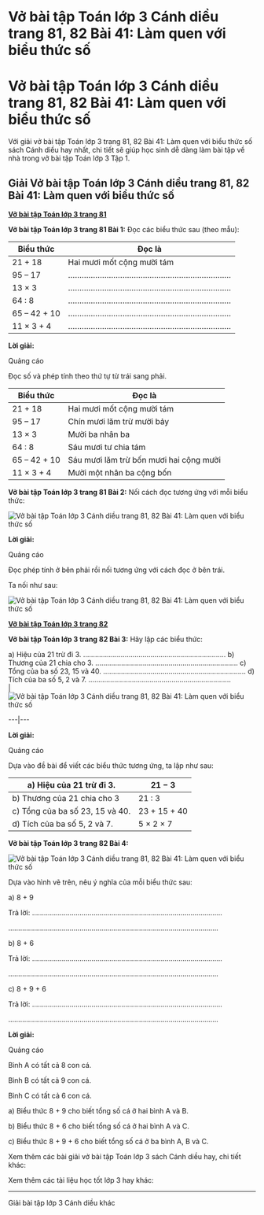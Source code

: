 # Vở bài tập Toán lớp 3 Cánh diều trang 81, 82 Bài 41: Làm quen với biểu thức số

# Vở bài tập Toán lớp 3 Cánh diều trang 81, 82 Bài 41: Làm quen với biểu thức số

Với giải vở bài tập Toán lớp 3 trang 81, 82 Bài 41: Làm quen với biểu thức số sách Cánh diều hay nhất, chi tiết sẽ giúp học sinh dễ dàng làm bài tập về nhà trong vở bài tập Toán lớp 3 Tập 1.

## Giải Vở bài tập Toán lớp 3 Cánh diều trang 81, 82 Bài 41: Làm quen với biểu thức số

[**Vở bài tập Toán lớp 3 trang 81**](https://vietjack.com/vbt-toan-3-cd/vbt-toan-lop-3-trang-81-tap-1.jsp)

**Vở bài tập Toán lớp 3 trang 81 Bài 1:** Đọc các biểu thức sau (theo mẫu):

**Biểu thức** | **Đọc là**  
---|---  
21 + 18 | Hai mươi mốt cộng mười tám  
95 – 17 | ………………………………………………………………  
13 × 3 | ………………………………………………………………  
64 : 8 | ………………………………………………………………  
65 – 42 + 10 | ………………………………………………………………  
11 × 3 + 4 | ………………………………………………………………  
  
**Lời giải:**

Quảng cáo

Đọc số và phép tính theo thứ tự từ trái sang phải.

**Biểu thức** | **Đọc là**  
---|---  
21 + 18 | Hai mươi mốt cộng mười tám  
95 – 17 | Chín mươi lăm trừ mười bảy  
13 × 3 | Mười ba nhân ba  
64 : 8 | Sáu mươi tư chia tám  
65 – 42 + 10 | Sáu mươi lăm trừ bốn mươi hai cộng mười  
11 × 3 + 4 | Mười một nhân ba cộng bốn  
  
**Vở bài tập Toán lớp 3 trang 81 Bài 2:** Nối cách đọc tương ứng với mỗi biểu thức:

![Vở bài tập Toán lớp 3 Cánh diều trang 81, 82 Bài 41: Làm quen với biểu thức số](https://vietjack.com/vbt-toan-3-cd/images/lam-quen-voi-bieu-thuc-so-143874.PNG)

**Lời giải:**

Quảng cáo

Đọc phép tính ở bên phải rồi nối tương ứng với cách đọc ở bên trái.

Ta nối như sau:

![Vở bài tập Toán lớp 3 Cánh diều trang 81, 82 Bài 41: Làm quen với biểu thức số](https://vietjack.com/vbt-toan-3-cd/images/lam-quen-voi-bieu-thuc-so-143876.PNG)

[**Vở bài tập Toán lớp 3 trang 82**](https://vietjack.com/vbt-toan-3-cd/vbt-toan-lop-3-trang-82-tap-1.jsp)

**Vở bài tập Toán lớp 3 trang 82 Bài 3:** Hãy lập các biểu thức:

  


a) Hiệu của 21 trừ đi 3. ……………………………………………………………… b) Thương của 21 chia cho 3. ……………………………………………………………… c) Tổng của ba số 23, 15 và 40. ……………………………………………………………… d) Tích của ba số 5, 2 và 7. ………………………………………………………………   
|  ![Vở bài tập Toán lớp 3 Cánh diều trang 81, 82 Bài 41: Làm quen với biểu thức số](https://vietjack.com/vbt-toan-3-cd/images/lam-quen-voi-bieu-thuc-so-143877.PNG)  
  
---|---  
  
**Lời giải:**

Quảng cáo

Dựa vào đề bài để viết các biểu thức tương ứng, ta lập như sau: 

a) Hiệu của 21 trừ đi 3. | 21 − 3  
---|---  
b) Thương của 21 chia cho 3 | 21 : 3  
c) Tổng của ba số 23, 15 và 40. | 23 + 15 + 40  
d) Tích của ba số 5, 2 và 7. | 5 × 2 × 7  
  
**Vở bài tập Toán lớp 3 trang 82 Bài 4:**

![Vở bài tập Toán lớp 3 Cánh diều trang 81, 82 Bài 41: Làm quen với biểu thức số](https://vietjack.com/vbt-toan-3-cd/images/lam-quen-voi-bieu-thuc-so-143875.PNG)

Dựa vào hình vẽ trên, nêu ý nghĩa của mỗi biểu thức sau:

a) 8 + 9 

Trả lời: ……………………………………………………………………………………

…………………………………………………………………………………………….

b) 8 + 6 

Trả lời: ……………………………………………………………………………………

…………………………………………………………………………………………….

c) 8 + 9 + 6

Trả lời: ……………………………………………………………………………………

…………………………………………………………………………………………….

**Lời giải:**

Quảng cáo

Bình A có tất cả 8 con cá.

Bình B có tất cả 9 con cá.

Bình C có tất cả 6 con cá.

a) Biểu thức 8 + 9 cho biết tổng số cá ở hai bình A và B. 

b) Biểu thức 8 + 6 cho biết tổng số cá ở hai bình A và C. 

c) Biểu thức 8 + 9 + 6 cho biết tổng số cá ở ba bình A, B và C. 

Xem thêm các bài giải vở bài tập Toán lớp 3 sách Cánh diều hay, chi tiết khác:

Xem thêm các tài liệu học tốt lớp 3 hay khác:

* * *

Giải bài tập lớp 3 Cánh diều khác

